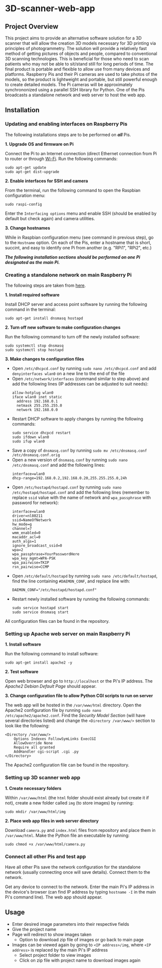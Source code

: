 # 3D-scanner-web-app
## Project Overview
This project aims to provide an alternative software solution for a 3D scanner that will allow the creation 3D models necessary for 3D printing via principles of photogrammetry. The solution will provide a relatively fast method of getting pictures of objects and people, compared to conventional 3D scanning technologies. This is beneficial for those who need to scan patients who may not be able to sit/stand still for long periods of time. The final product is portable and flexible to allow use from many devices and platforms. Raspberry Pis and their Pi cameras are used to take photos of the models, so the product is lightweight and portable, but still powerful enough to create detailed models. The Pi cameras will be approximately synchrononized using a parallel SSH library for Python. One of the Pis broadcasts a standalone network and web server to host the web app. 

## Installation
### Updating and enabling interfaces on Raspberry Pis
The following installations steps are to be performed on **_all_** Pis.

**1. Upgrade OS and firmware on Pi**

Connect the Pi to an Internet connection (direct Ethernet connection from Pi to router or through [Wi-Fi](https://www.raspberrypi.org/documentation/configuration/wireless/). Run the following commands:
```
sudo apt-get update
sudo apt-get dist-upgrade
```
**2. Enable interfaces for SSH and camera**

From the terminal, run the following command to open the Raspbian configuration menu:
```
sudo raspi-config
```

Enter the `Interfacing options` menu and enable SSH (should be enabled by default but check again) and camera utilities.

**3. Change hostnames**

While in Raspbian configuration menu (see command in previous step), go to the `Hostname` option. On each of the Pis, enter a hostname that is short, succint, and easy to identify one Pi from another (e.g. "RPi1", "RPi2", etc.)

**_The following installation sections should be performed on one Pi designated as the main Pi._**
### Creating a standalone network on main Raspberry Pi
The following steps are taken from [here](https://www.raspberrypi.org/documentation/configuration/wireless/access-point.md).

**1. Install required software**

Install DHCP server and access point software by running the following command in the terminal:
```
sudo apt-get install dnsmasq hostapd
```

**2. Turn off new software to make configuration changes**

Run the following command to turn off the newly installed software:
```
sudo systemctl stop dnsmasq
sudo systemctl stop hostapd
```

**3. Make changes to configuration files**

  - Open `/etc/dhcpcd.conf` by running `sudo nano /etc/dhcpcd.conf` and add `denyinterfaces wlan0` on a new line to the end of the file
  - Open `/etc/network/interfaces` (command similar to step above) and add the following lines (IP addresses can be adjusted to suit needs):
    ```
    allow-hotplug wlan0  
    iface wlan0 inet static  
      address 192.168.0.1
      netmask 255.255.255.0
      network 192.168.0.0
    ```
  - Restart DHCP software to apply changes by running the following commands:
    ```
    sudo service dhcpcd restart
    sudo ifdown wlan0
    sudo ifup wlan0
    ```
  - Save a copy of `dnsmasq.conf` by running `sudo mv /etc/dnsmasq.conf /etc/dnsmasq.conf.orig`
  - Open a new version of `dnsmasq.conf` by running `sudo nano /etc/dnsmasq.conf` and add the following lines:
    ```
    interface=wlan0
    dhcp-range=192.168.0.2,192.168.0.20,255.255.255.0,24h
    ```
  - Open `/etc/hostapd/hostapd.conf` by running `sudo nano /etc/hostapd/hostapd.conf` and add the following lines (remember to replace `ssid` value with the name of network and `wpa_passphrase` with password for network):
    ```
    interface=wlan0
    driver=nl80211
    ssid=NameOfNetwork
    hw_mode=g
    channel=7
    wmm_enabled=0
    macaddr_acl=0
    auth_algs=1
    ignore_broadcast_ssid=0
    wpa=2
    wpa_passphrase=YourPasswordHere
    wpa_key_mgmt=WPA-PSK
    wpa_pairwise=TKIP
    rsn_pairwise=CCMP
    ```
  - Open `/etc/default/hostapd` by running `sudo nano /etc/default/hostapd`, find the line containing `#DAEMON_CONF`, and replace line with:
    ```
    DAEMON_CONF="/etc/hostapd/hostapd.conf"
    ```
  - Restart newly installed software by running the following commands:
    ```
    sudo service hostapd start  
    sudo service dnsmasq start 
    ```

All configuration files can be found in the repository.

### Setting up Apache web server on main Raspberry Pi

**1. Install software**

Run the following command to install software:
```
sudo apt-get install apache2 -y
```

**2. Test software**

Open web browser and go to `http://localhost` or the Pi's IP address. The *Apache2 Debian Default Page* should appear. 

**3. Change configuration file to allow Python CGI scripts to run on server**

The web app will be hosted in the `/var/www/html` directory. Open the Apache2 configuration file by running `sudo nano /etc/apache2/apache2.conf`. Find the *Security Model Section* (will have several directories listed) and change the `<Directory /var/www/>` section to look like the following:
```
<Directory /var/www/>
	Options Indexes FollowSymLinks ExecCGI
	AllowOverride None
	Require all granted
	AddHandler cgi-script .cgi .py
</Directory>
```
The Apache2 configuration file can be found in the repository.

### Setting up 3D scanner web app

**1. Create necessary folders**

Within `/var/www/html` (the `html` folder should exist already but create it if not), create a new folder called `img` (to store images) by running:
```
sudo mkdir /var/www/html/img
```

**2. Place web app files in web server directory**

Download `camera.py` and `index.html` files from repository and place them in `/var/www/html`. Make the Python file an executable by running:
```
sudo chmod +x /var/www/html/camera.py
```

### Connect all other Pis and test app
Have all other Pis save the network configuration for the standalone network (usually connecting once will save details). Connect them to the network. 

Get any device to connect to the network. Enter the main Pi's IP address in the device's browser (can find IP address by typing `hostname -I` in the main Pi's command line). The web app should appear.

## Usage
- Enter desired image parameters into their respective fields
- Give the project name
- Page will redirect to show images taken
  - Option to download zip file of images or go back to main page
- Images can be viewed again by going to `<IP address>/img`, where `<IP address>` is replaced by the main Pi's IP address
  - Select project folder to view images
  - Click on zip file with project name to download images again
